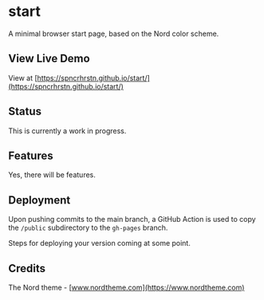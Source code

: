 # start
A minimal browser start page, based on the Nord color scheme.

## View Live Demo
View at [https://spncrhrstn.github.io/start/](https://spncrhrstn.github.io/start/)

## Status
This is currently a work in progress.

## Features
Yes, there will be features.

## Deployment
Upon pushing commits to the main branch, a GitHub Action is used to copy the `/public` subdirectory to the `gh-pages` branch.  

Steps for deploying your version coming at some point.

## Credits
The Nord theme - [www.nordtheme.com](https://www.nordtheme.com)